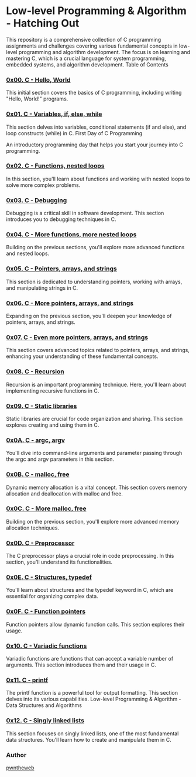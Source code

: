 # Low-level Programming & Algorithm - Hatching Out

This repository is a comprehensive collection of C programming assignments and challenges covering various fundamental concepts in low-level programming and algorithm development. The focus is on learning and mastering C, which is a crucial language for system programming, embedded systems, and algorithm development.
Table of Contents
### [0x00. C - Hello, World](https://github.com/pwntheweb/alx-low_level_programming/tree/main/0x00-hello_world)
This initial section covers the basics of C programming, including writing "Hello, World!" programs.
### [0x01. C - Variables, if, else, while](https://github.com/pwntheweb/alx-low_level_programming/tree/main/0x01-variables_if_else_while)

This section delves into variables, conditional statements (if and else), and loop constructs (while) in C.
First Day of C Programming

An introductory programming day that helps you start your journey into C programming.
### [0x02. C - Functions, nested loops](https://github.com/pwntheweb/alx-low_level_programming/tree/main/0x02-functions_nested_loops)

In this section, you'll learn about functions and working with nested loops to solve more complex problems.
### [0x03. C - Debugging](https://github.com/pwntheweb/alx-low_level_programming/tree/main/0x03-debugging)

Debugging is a critical skill in software development. This section introduces you to debugging techniques in C.
### [0x04. C - More functions, more nested loops](https://github.com/pwntheweb/alx-low_level_programming/tree/main/0x04-more_functions_nested_loops)

Building on the previous sections, you'll explore more advanced functions and nested loops.
### [0x05. C - Pointers, arrays, and strings](https://github.com/pwntheweb/alx-low_level_programming/tree/main/0x05-pointers_arrays_strings)

This section is dedicated to understanding pointers, working with arrays, and manipulating strings in C.
### [0x06. C - More pointers, arrays, and strings](https://github.com/pwntheweb/alx-low_level_programming/tree/main/0x06-pointers_arrays_strings)

Expanding on the previous section, you'll deepen your knowledge of pointers, arrays, and strings.
### [0x07. C - Even more pointers, arrays, and strings](https://github.com/pwntheweb/alx-low_level_programming/tree/main/0x07-pointers_arrays_strings)

This section covers advanced topics related to pointers, arrays, and strings, enhancing your understanding of these fundamental concepts.
### [0x08. C - Recursion](https://github.com/pwntheweb/alx-low_level_programming/tree/main/0x08-recursion)

Recursion is an important programming technique. Here, you'll learn about implementing recursive functions in C.
### [0x09. C - Static libraries](https://github.com/pwntheweb/alx-low_level_programming/tree/main/0x09-static_libraries)

Static libraries are crucial for code organization and sharing. This section explores creating and using them in C.
### [0x0A. C - argc, argv](https://github.com/pwntheweb/alx-low_level_programming/tree/main/0x0A-argc_argv)

You'll dive into command-line arguments and parameter passing through the argc and argv parameters in this section.
### [0x0B. C - malloc, free](https://github.com/pwntheweb/alx-low_level_programming/tree/main/0x0B-malloc_free)

Dynamic memory allocation is a vital concept. This section covers memory allocation and deallocation with malloc and free.
### [0x0C. C - More malloc, free](https://github.com/pwntheweb/alx-low_level_programming/tree/main/0x0C-more_malloc_free)

Building on the previous section, you'll explore more advanced memory allocation techniques.
### [0x0D. C - Preprocessor](https://github.com/pwntheweb/alx-low_level_programming/tree/main/0x0D-preprocessor)

The C preprocessor plays a crucial role in code preprocessing. In this section, you'll understand its functionalities.
### [0x0E. C - Structures, typedef](https://github.com/pwntheweb/alx-low_level_programming/tree/main/0x0E-structures_typedef)

You'll learn about structures and the typedef keyword in C, which are essential for organizing complex data.
### [0x0F. C - Function pointers](https://github.com/pwntheweb/alx-low_level_programming/tree/main/0x0F-function_pointers)

Function pointers allow dynamic function calls. This section explores their usage.
### [0x10. C - Variadic functions](https://github.com/pwntheweb/alx-low_level_programming/tree/main/0x10-variadic_functions)

Variadic functions are functions that can accept a variable number of arguments. This section introduces them and their usage in C.
### [0x11. C - printf](https://github.com/pwntheweb/alx-low_level_programming/tree/main/0x12-singly_linked_lists)

The printf function is a powerful tool for output formatting. This section delves into its various capabilities.
Low-level Programming & Algorithm - Data Structures and Algorithms
### [0x12. C - Singly linked lists](https://github.com/pwntheweb/alx-low_level_programming/tree/main/0x12-singly_linked_lists)

This section focuses on singly linked lists, one of the most fundamental data structures. You'll learn how to create and manipulate them in C.

### Author
[pwntheweb](twitter.com/pwntheweb)


